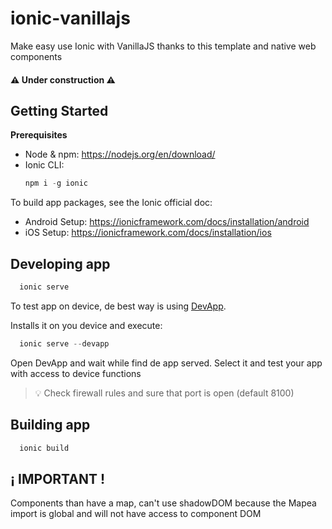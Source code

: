 # ionic-vanillajs
Make easy use Ionic with VanillaJS thanks to this template and native web components

#### :warning: Under construction :warning:

## Getting Started

**Prerequisites**
* Node & npm: https://nodejs.org/en/download/
* Ionic CLI:
  ```javascript
  npm i -g ionic
  ```
To build app packages, see the Ionic official doc:
* Android Setup: https://ionicframework.com/docs/installation/android
* iOS Setup: https://ionicframework.com/docs/installation/ios 

## Developing app
```javascript
  ionic serve
```
To test app on device, de best way is using [DevApp](https://ionicframework.com/docs/appflow/devapp).

Installs it on you device and execute:
```javascript
  ionic serve --devapp
```
Open DevApp and wait while find de app served. Select it and test your app with access to device functions

> :bulb:  Check firewall rules and sure that port is open (default 8100)  

## Building app
```javascript
  ionic build
```

## ¡ IMPORTANT !
Components than have a map, can't use shadowDOM because the Mapea import is global and will not have access to component DOM
